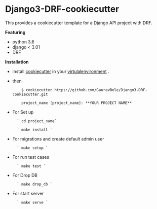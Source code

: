 # Django3-DRF-cookiecutter



This provides a cookiecutter template for a Django API project with DRF.

**Featuring**

-  python 3.6
- django < 3.01
- DRF

**Installation**

-  install [cookiecutter](https://cookiecutter.readthedocs.io) in your [virtulalenvironment](https://packaging.python.org/guides/installing-using-pip-and-virtual-environments/) .

- then 

          $ cookiecutter https://github.com/GauravBole/Django3-DRF-cookiecutter.git

          project_name [project_name]: **YOUR PROJECT NAME**

- For Set up

        ` cd project_name`

        ` make install `

- For migrations and create default admin user

        ` make setup `

- For run test cases

        ` make test `

- For Drop DB

        ` make drop_db `

- For start server

        ` make serve `

 
